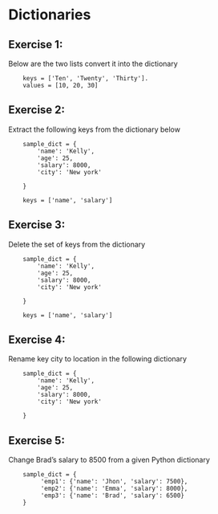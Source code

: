 # Dictionaries


## Exercise 1: 

Below are the two lists convert it into the dictionary

        keys = ['Ten', 'Twenty', 'Thirty']. 
        values = [10, 20, 30]
  
  
  
  
## Exercise 2: 

Extract the following keys from the dictionary below

        sample_dict = {
            'name': 'Kelly',
            'age': 25,
            'salary': 8000,
            'city': 'New york'

        }

        keys = ['name', 'salary']
  
  
## Exercise 3: 

Delete the set of keys from the dictionary

        sample_dict = {
            'name': 'Kelly',
            'age': 25,
            'salary': 8000,
            'city': 'New york'

        }

        keys = ['name', 'salary']
  
  
  
## Exercise 4: 

Rename key city to location in the following dictionary

        sample_dict = {
            'name': 'Kelly',
            'age': 25,
            'salary': 8000,
            'city': 'New york'

        }
  
  
  
## Exercise 5: 

Change Brad’s salary to 8500 from a given Python dictionary

        sample_dict = {
             'emp1': {'name': 'Jhon', 'salary': 7500},
             'emp2': {'name': 'Emma', 'salary': 8000},
             'emp3': {'name': 'Brad', 'salary': 6500}
        }
